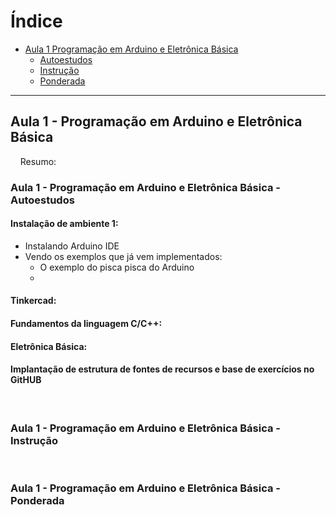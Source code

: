 # Índice

- [Aula 1 Programação em Arduino e Eletrônica Básica](#1)
  - [Autoestudos](#1-autoestudo)
  - [Instrução](#1-instrucao)
  - [Ponderada](#1-ponderada)

---

## <a name="1"></a> Aula 1 - Programação em Arduino e Eletrônica Básica
&nbsp;&nbsp;&nbsp;&nbsp;Resumo: 
<br>

### <a name="1-autoestudo"></a> Aula 1 - Programação em Arduino e Eletrônica Básica - Autoestudos
#### **Instalação de ambiente 1:**
- Instalando Arduino IDE
- Vendo os exemplos que já vem implementados:
    - O exemplo do pisca pisca do Arduino
    - 


#### **Tinkercad:**


#### **Fundamentos da linguagem C/C++:**


#### **Eletrônica Básica:**

#### **Implantação de estrutura de fontes de recursos e base de exercícios no GitHUB**

<br>

### <a name="1-instrucao"></a> Aula 1 - Programação em Arduino e Eletrônica Básica - Instrução


<br>

### <a name="1-ponderada"></a> Aula 1 - Programação em Arduino e Eletrônica Básica - Ponderada